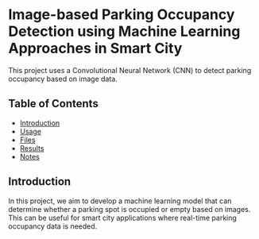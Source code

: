 # Image-based Parking Occupancy Detection using Machine Learning Approaches in Smart City

This project uses a Convolutional Neural Network (CNN) to detect parking occupancy based on image data.

## Table of Contents
- [Introduction](#introduction)
- [Usage](#usage)
- [Files](#files)
- [Results](#results)
- [Notes](#notes)

## Introduction
In this project, we aim to develop a machine learning model that can determine whether a parking spot is occupied or empty based on images. This can be useful for smart city applications where real-time parking occupancy data is needed.
